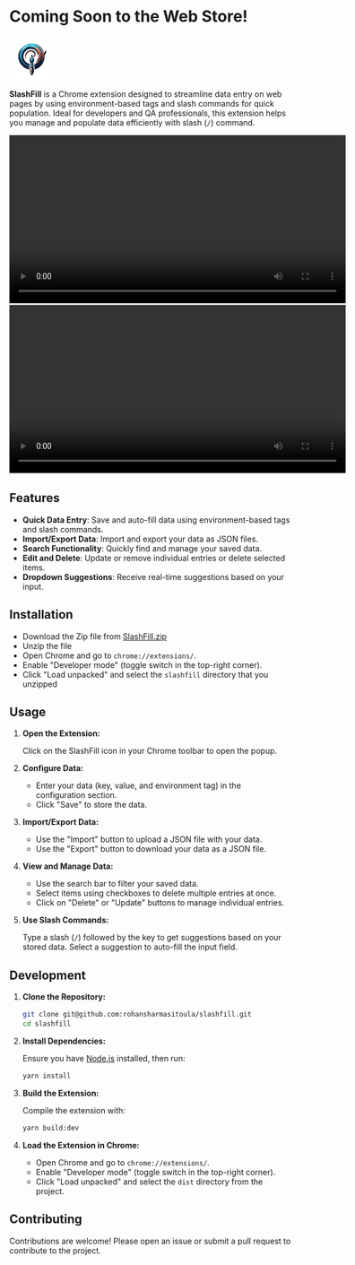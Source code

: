 # Coming Soon to the Web Store!
<p>
  <img src="public/logo.png" alt="Logo" width="80" height="80" style="vertical-align: middle;">
</p>

**SlashFill** is a Chrome extension designed to streamline data entry on web pages by using environment-based tags and slash commands for quick population. Ideal for developers and QA professionals, this extension helps you manage and populate data efficiently with slash (`/`) command.

<video width="600" controls>
  <source src="https://github.com/user-attachments/assets/feec5780-fb37-4235-bcd0-2d506e11d24b" type="video/mp4">
  Your browser does not support the video tag.
</video>
<br>
<video width="600" controls>
  <source src="https://github.com/user-attachments/assets/09d94ca0-545d-4916-9e0f-e3fede4256fc" type="video/mp4">
  Your browser does not support the video tag.
</video>

## Features

- **Quick Data Entry**: Save and auto-fill data using environment-based tags and slash commands.
- **Import/Export Data**: Import and export your data as JSON files.
- **Search Functionality**: Quickly find and manage your saved data.
- **Edit and Delete**: Update or remove individual entries or delete selected items.
- **Dropdown Suggestions**: Receive real-time suggestions based on your input.

## Installation
- Download the Zip file from [SlashFill.zip](https://github.com/rohansharmasitoula/slashfill/raw/master/slashfill.zip)
- Unzip the file
- Open Chrome and go to `chrome://extensions/`.
- Enable "Developer mode" (toggle switch in the top-right corner).
- Click "Load unpacked" and select the `slashfill` directory that you unzipped

## Usage

1. **Open the Extension:**

   Click on the SlashFill icon in your Chrome toolbar to open the popup.

2. **Configure Data:**

   - Enter your data (key, value, and environment tag) in the configuration section.
   - Click "Save" to store the data.

3. **Import/Export Data:**

   - Use the "Import" button to upload a JSON file with your data.
   - Use the "Export" button to download your data as a JSON file.

4. **View and Manage Data:**

   - Use the search bar to filter your saved data.
   - Select items using checkboxes to delete multiple entries at once.
   - Click on "Delete" or "Update" buttons to manage individual entries.

5. **Use Slash Commands:**

   Type a slash (`/`) followed by the key to get suggestions based on your stored data. Select a suggestion to auto-fill the input field.

## Development

1. **Clone the Repository:**

   ```bash
   git clone git@github.com:rohansharmasitoula/slashfill.git
   cd slashfill
   ```

2. **Install Dependencies:**

   Ensure you have [Node.js](https://nodejs.org/) installed, then run:

   ```bash
   yarn install
   ```

3. **Build the Extension:**

   Compile the extension with:

   ```bash
   yarn build:dev
   ```
4. **Load the Extension in Chrome:**

   - Open Chrome and go to `chrome://extensions/`.
   - Enable "Developer mode" (toggle switch in the top-right corner).
   - Click "Load unpacked" and select the `dist` directory from the project.

## Contributing

Contributions are welcome! Please open an issue or submit a pull request to contribute to the project.

